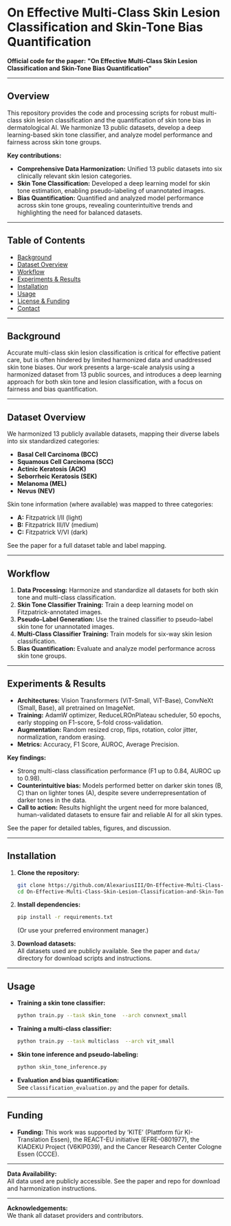 # On Effective Multi-Class Skin Lesion Classification and Skin-Tone Bias Quantification

**Official code for the paper:**
**"On Effective Multi-Class Skin Lesion Classification and Skin-Tone Bias Quantification"**

---

## Overview

This repository provides the code and processing scripts for robust multi-class skin lesion classification and the quantification of skin tone bias in dermatological AI. We harmonize 13 public datasets, develop a deep learning-based skin tone classifier, and analyze model performance and fairness across skin tone groups.

**Key contributions:**
- **Comprehensive Data Harmonization:** Unified 13 public datasets into six clinically relevant skin lesion categories.
- **Skin Tone Classification:** Developed a deep learning model for skin tone estimation, enabling pseudo-labeling of unannotated images.
- **Bias Quantification:** Quantified and analyzed model performance across skin tone groups, revealing counterintuitive trends and highlighting the need for balanced datasets.

---

## Table of Contents
- [Background](#background)
- [Dataset Overview](#dataset-overview)
- [Workflow](#workflow)
- [Experiments & Results](#experiments--results)
- [Installation](#installation)
- [Usage](#usage)
- [License & Funding](#license--funding)
- [Contact](#contact)

---

## Background

Accurate multi-class skin lesion classification is critical for effective patient care, but is often hindered by limited harmonized data and unaddressed skin tone biases. Our work presents a large-scale analysis using a harmonized dataset from 13 public sources, and introduces a deep learning approach for both skin tone and lesion classification, with a focus on fairness and bias quantification.

---

## Dataset Overview

We harmonized 13 publicly available datasets, mapping their diverse labels into six standardized categories:
- **Basal Cell Carcinoma (BCC)**
- **Squamous Cell Carcinoma (SCC)**
- **Actinic Keratosis (ACK)**
- **Seborrheic Keratosis (SEK)**
- **Melanoma (MEL)**
- **Nevus (NEV)**

Skin tone information (where available) was mapped to three categories:
- **A:** Fitzpatrick I/II (light)
- **B:** Fitzpatrick III/IV (medium)
- **C:** Fitzpatrick V/VI (dark)

See the paper for a full dataset table and label mapping.

---

## Workflow

1. **Data Processing:** Harmonize and standardize all datasets for both skin tone and multi-class classification.
2. **Skin Tone Classifier Training:** Train a deep learning model on Fitzpatrick-annotated images.
3. **Pseudo-Label Generation:** Use the trained classifier to pseudo-label skin tone for unannotated images.
4. **Multi-Class Classifier Training:** Train models for six-way skin lesion classification.
5. **Bias Quantification:** Evaluate and analyze model performance across skin tone groups.

---

## Experiments & Results

- **Architectures:** Vision Transformers (ViT-Small, ViT-Base), ConvNeXt (Small, Base), all pretrained on ImageNet.
- **Training:** AdamW optimizer, ReduceLROnPlateau scheduler, 50 epochs, early stopping on F1-score, 5-fold cross-validation.
- **Augmentation:** Random resized crop, flips, rotation, color jitter, normalization, random erasing.
- **Metrics:** Accuracy, F1 Score, AUROC, Average Precision.

**Key findings:**
- Strong multi-class classification performance (F1 up to 0.84, AUROC up to 0.98).
- **Counterintuitive bias:** Models performed better on darker skin tones (B, C) than on lighter tones (A), despite severe underrepresentation of darker tones in the data.
- **Call to action:** Results highlight the urgent need for more balanced, human-validated datasets to ensure fair and reliable AI for all skin types.

See the paper for detailed tables, figures, and discussion.

---

## Installation

1. **Clone the repository:**
   ```bash
   git clone https://github.com/AlexariusIII/On-Effective-Multi-Class-Skin-Lesion-Classification-and-Skin-Tone-Bias-Quantification.git
   cd On-Effective-Multi-Class-Skin-Lesion-Classification-and-Skin-Tone-Bias-Quantification
   ```

2. **Install dependencies:**
   ```bash
   pip install -r requirements.txt
   ```
   (Or use your preferred environment manager.)

3. **Download datasets:**  
   All datasets used are publicly available. See the paper and `data/` directory for download scripts and instructions.

---

## Usage

- **Training a skin tone classifier:**
  ```bash
  python train.py --task skin_tone  --arch convnext_small
  ```

- **Training a multi-class classifier:**
  ```bash
  python train.py --task multiclass  --arch vit_small
  ```

- **Skin tone inference and pseudo-labeling:**
  ```bash
  python skin_tone_inference.py
  ```

- **Evaluation and bias quantification:**  
  See `classification_evaluation.py` and the paper for details.

---

## Funding

- **Funding:** This work was supported by ‘KITE’ (Plattform für KI-Translation Essen), the REACT-EU initiative (EFRE-0801977), the KIADEKU Project (V6KIP039), and the Cancer Research Center Cologne Essen (CCCE).

---

**Data Availability:**  
All data used are publicly accessible. See the paper and repo for download and harmonization instructions.

---

**Acknowledgements:**  
We thank all dataset providers and contributors.